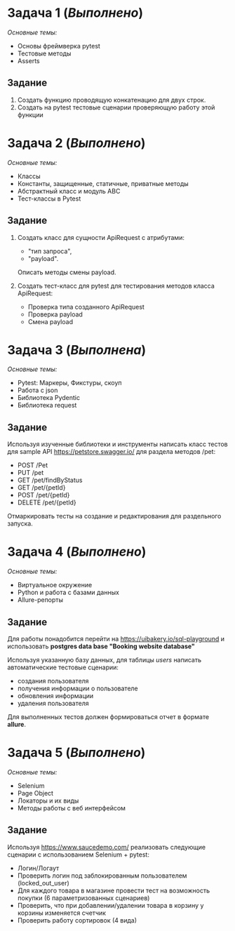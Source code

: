 # Задача 1 (*Выполнено*)
*Основные темы:*
- Основы фреймверка pytest
- Тестовые методы
- Asserts

## Задание
1) Создать функцию проводящую конкатенацию для двух строк.
2) Создать на pytest тестовые сценарии проверяющую работу этой функции


# Задача 2 (*Выполнено*)
*Основные темы:*
- Классы 
- Константы, защищенные, статичные, приватные методы 
- Абстрактный класс и модуль АВС 
- Тест-классы в Pytest

## Задание
1) Создать класс для сущности ApiRequest с атрибутами:
   - "тип запроса", 
   - "payload".
   
    Описать методы смены payload.

2) Создать тест-класс для pytest для тестирования методов класса ApiRequest: 
   - Проверка типа созданного ApiRequest
   - Проверка payload
   - Смена payload

# Задача 3 (*Выполнена*)

*Основные темы:*
- Pytest: Маркеры, Фикстуры, скоуп
- Работа с json 
- Библиотека Pydentic 
- Библиотека request

## Задание 
Используя изученные библиотеки и инструменты написать класс тестов для sample API 
https://petstore.swagger.io/ для раздела методов /pet:
- POST /Pet 
- PUT /pet 
- GET /pet/findByStatus 
- GET /pet/{petId} 
- POST /pet/{petId} 
- DELETE /pet/{petId}

Отмаркировать тесты на создание и редактирования для раздельного запуска.

# Задача 4 (*Выполнено*)

*Основные темы:*
- Виртуальное окружение
- Python и работа с базами данных
- Allure-репорты

## Задание
Для работы понадобится перейти на https://uibakery.io/sql-playground и использовать **postgres data base "Booking website database"** 

Используя указанную базу данных, для таблицы *users* написать автоматические тестовые сценарии:
- создания пользователя 
- получения информации о пользователе 
- обновления информации 
- удаления пользователя

Для выполненных тестов должен формироваться отчет в формате **allure**.

# Задача 5 (*Выполнено*)

*Основные темы:*
- Selenium
- Page Object
- Локаторы и их виды
- Методы работы с веб интерфейсом

## Задание 

Используя https://www.saucedemo.com/ реализовать следующие сценарии с использованием Selenium + pytest:
- Логин/Логаут
- Проверить логин под заблокированным пользователем (locked_out_user)
- Для каждого товара в магазине провести тест на возможность покупки (6 параметризованных сценариев)
- Проверить, что при добавлении/удалении товара в корзину у корзины изменяется счетчик
- Проверить работу сортировок (4 вида)
